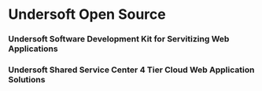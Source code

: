 # Undersoft Open Source
### Undersoft Software Development Kit for Servitizing Web Applications
### Undersoft Shared Service Center 4 Tier Cloud Web Application Solutions
